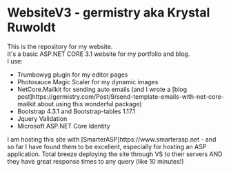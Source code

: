 # WebsiteV3 - germistry aka Krystal Ruwoldt

This is the repository for my website. <br/>
It's a basic ASP.NET CORE 3.1 website for my portfolio and blog. </br>
I use:
<ul>
  <li>
    Trumbowyg plugin for my editor pages 
  </li>
  <li>
    Photosauce Magic Scaler for my dynamic images 
  </li>
  <li>
    NetCore.Mailkit for sending auto emails (and I wrote a [blog post]https://germistry.com/Post/9/send-template-emails-with-net-core-mailkit about using this wonderful package)
  </li>
  <li>
    Bootstrap 4.3.1 and Bootstrap-tables 1.17.1
  </li>
  <li>
    Jquery Validation  
  </li>  
  <li>
    Microsoft ASP.NET Core Identity 
  </li>
</ul>
I am hosting this site with [SmarterASP]https://www.smarterasp.net - and so far I have found them to be excellent, especially for hosting an ASP application. Total breeze deploying the site through VS to their servers AND they have great response times to any query (like 10 minutes!)
